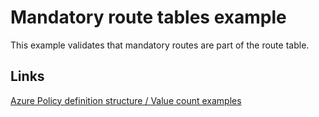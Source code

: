# Mandatory route tables example

This example validates that mandatory routes are part of the route table.

## Links

[Azure Policy definition structure / Value count examples](https://docs.microsoft.com/en-us/azure/governance/policy/concepts/definition-structure#value-count-examples)

